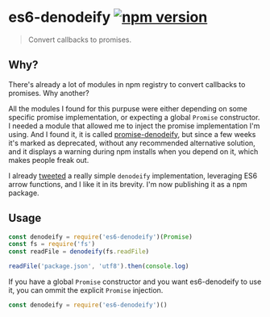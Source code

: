 # es6-denodeify [![npm version](http://img.shields.io/npm/v/es6-denodeify.svg?style=flat-square)](https://www.npmjs.org/package/es6-denodeify)

> Convert callbacks to promises.

Why?
----

There's already a lot of modules in npm registry to convert callbacks to
promises. Why another?

All the modules I found for this purpuse were either depending on some
specific promise implementation, or expecting a global `Promise`
constructor. I needed a module that allowed me to inject the promise
implementation I'm using. And I found it, it is called
[promise-denodeify](https://github.com/clebert/promise-denodeify), but
since a few weeks it's marked as deprecated, without any recommended
alternative solution, and it displays a warning during npm installs when
you depend on it, which makes people freak out.

I already [tweeted](https://twitter.com/valeriangalliat/status/558209548390240256)
a really simple `denodeify` implementation, leveraging ES6 arrow
functions, and I like it in its brevity. I'm now publishing it as a npm
package.

Usage
-----

```js
const denodeify = require('es6-denodeify')(Promise)
const fs = require('fs')
const readFile = denodeify(fs.readFile)

readFile('package.json', 'utf8').then(console.log)
```

If you have a global `Promise` constructor and you want es6-denodeify to
use it, you can ommit the explicit `Promise` injection.

```js
const denodeify = require('es6-denodeify')()
```

